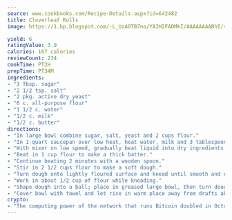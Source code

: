 ```yaml
---
source: www.cookbooks.com/Recipe-Details.aspx?id=642482
title: Cloverleaf Rolls
image: https://1.bp.blogspot.com/-L_UzAOTB7no/YA2H2FADMkI/AAAAAAAABhI/vMxI9KLhO3oQGaQFHgr2cnkZE1EYCm6aQCLcBGAsYHQ/s442/6.png

yield: 6
ratingValue: 3.9
calories: 167 calories
reviewCount: 234
cookTime: PT2H
prepTime: PT34M
ingredients:
- "3 Tbsp. sugar"
- "2 1/2 tsp. salt"
- "2 pkg. active dry yeast"
- "6 c. all-purpose flour"
- "1 1/2 c. water"
- "1/2 c. milk"
- "1/2 c. butter"
directions:
- "In large bowl combine sugar, salt, yeast and 2 cups flour."
- "In 1-quart saucepan over low heat, heat water, milk and 3 tablespoons butter until very warm 120u00b0 to 130u00b0."
- "With mixer on low speed, gradually beat liquid into dry ingredients just until blended. Increase speed to medium; beat 2 minutes, occasionally scraping sides."
- "Beat in 1 cup flour to make a thick batter."
- "Continue beating 2 minutes with a wooden spoon."
- "Stir in 2 1/2 cups flour to make a soft dough."
- "Turn dough onto lightly floured surface and knead until smooth and elastic, about 10 minutes."
- "Work in about 1/2 cup of flour while kneading."
- "Shape dough into a ball; place in greased large bowl, then turn dough over so that the top is greased."
- "Cover bowl with towel and let rise in warm place away from drafts about 1 hour, until size is doubled."
crypto:
- "The computing power of the network that runs Bitcoin doubled in October, pushing out all but the most dedicated miners."
---
```

